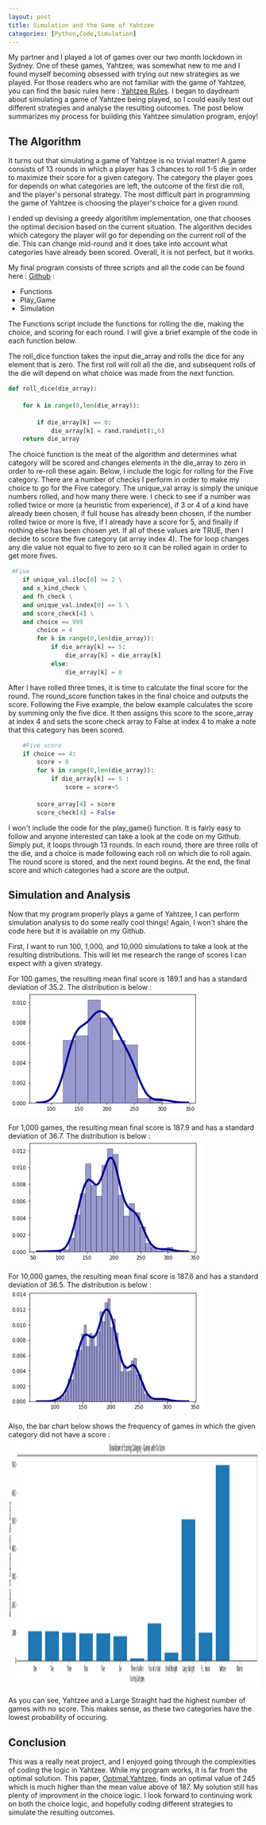 ```yaml
---
layout: post
title: Simulation and the Game of Yahtzee
categories: [Python,Code,Simulation]
---
```


My partner and I played a lot of games over our two month lockdown in Sydney.  One of these games, Yahtzee, was somewhat new to me and I found myself becoming obsessed with trying out new strategies as we played.  For those readers who are not familiar with the game of Yahtzee, you can find the basic rules here : [Yahtzee Rules](http://grail.sourceforge.net/demo/yahtzee/rules.html). I began to daydream about simulating a game of Yahtzee being played, so I could easily test out different strategies and analyse the resulting outcomes.  The post below summarizes my process for building this Yahtzee simulation program, enjoy! 

## The Algorithm

It turns out that simulating a game of Yahtzee is no trivial matter!  A game consists of 13 rounds in which a player has 3 chances to roll 1-5 die in order to maximize their score for a given category.  The category the player goes for depends on what categories are left, the outcome of the first die roll, and the player's personal strategy.  The most difficult part in programming the game of Yahtzee is choosing the player's choice for a given round.  

I ended up devising a greedy algoritihm implementation, one that chooses the optimal decision based on the current situation.  The algorithm decides which category the player will go for depending on the current roll of the die.  This can change mid-round and it does take into account what categories have already been scored. Overall, it is not perfect, but it works.  

My final program consists of three scripts and all the code can be found here : [Github](https://github.com/Murrkeys/Yahtzee-Simulation) : 
<ul>
    <li>Functions</li>
    <li>Play_Game</li>
    <li>Simulation</li>
</ul>

The Functions script include the functions for rolling the die, making the choice, and scoring for each round.  I will give a brief example of the code in each function below. 

The roll_dice function takes the input die_array and rolls the dice for any element that is zero.  The first roll will roll all the die, and subsequent rolls of the die will depend on what choice was made from the next function. 
```python
def roll_dice(die_array):

    for k in range(0,len(die_array)):
      
        if die_array[k] == 0:
            die_array[k] = rand.randint(1,6)
    return die_array
```
The choice function is the meat of the algorithm and determines what category will be scored and changes elements in the die_array to zero in order to re-roll these again.  Below, I include the logic for rolling for the Five category.  There are a number of checks I perform in order to make my choice to go for the Five category.  The unique_val array is simply the unique numbers rolled, and how many there were. I check to see if a number was rolled twice or more (a heuristic from experience), if 3 or 4 of a kind have already been chosen, if full house has already been chosen, if the number rolled twice or more is five, if I already have a score for 5, and finally if nothing else has been chosen yet.  If all of these values are TRUE, then I decide to score the five category (at array index 4).  The for loop changes any die value not equal to five to zero so it can be rolled again in order to get more fives. 

```python
 #Five
    if unique_val.iloc[0] >= 2 \
    and x_kind_check \
    and fh_check \
    and unique_val.index[0] == 5 \
    and score_check[4] \
    and choice == 999
        choice = 4
        for k in range(0,len(die_array)):
            if die_array[k] == 5:
                die_array[k] = die_array[k]
            else:
                die_array[k] = 0
```
After I have rolled three times, it is time to calculate the final score for the round.  The round_score function takes in the final choice and outputs the score.  Following the Five example, the below example calculates the score by summing only the five dice.  It then assigns this score to the score_array at index 4 and sets the score check array to False at index 4 to make a note that this category has been scored. 

```python
    #Five score
    if choice == 4:
        score = 0
        for k in range(0,len(die_array)):
            if die_array[k] == 5 :
                score = score+5

        score_array[4] = score
        score_check[4] = False
```

I won't include the code for the play_game() function. It is fairly easy to follow and anyone interested can take a look at the code on my Github.  Simply put, it loops through 13 rounds. In each round, there are three rolls of the die, and a choice is made following each roll on which die to roll again. The round score is stored, and the next round begins. At the end, the final score and which categories had a score are the output.  

## Simulation and Analysis

Now that my program properly plays a game of Yahtzee, I can perform simulation analysis to do some really cool things!  Again, I won't share the code here but it is available on my Github.

First, I want to run 100, 1,000, and 10,000 simulations to take a look at the resulting distributions.  This will let me research the range of scores I can expect with a given strategy.  

For 100 games, the resulting mean final score is 189.1 and has a standard deviation of 35.2.  The distribution is below : 
<img src="/images/100 plot.png" alt="100 Games Distribution"/>

For 1,000 games, the resulting mean final score is 187.9 and has a standard deviation of 36.7.  The distribution is below : 
<img src="/images/1000 Plot.png" alt="1,000 Games Distribution"/>

For 10,000 games, the resulting mean final score is 187.6 and has a standard deviation of 36.5.  The distribution is below : 
<img src="/images/10000 Plot.png" alt="10,000 Games Distribution"/>

Also, the bar chart below shows the frequency of games in which the given category did not have a score : 
<img src="/images/10000 Category.png" width = "2000" height = "500" alt="10,000 Games Category"/>

As you can see, Yahtzee and a Large Straight had the highest number of games with no score. This makes sense, as these two categories have the lowest probability of occuring.  

## Conclusion

This was a really neat project, and I enjoyed going through the complexities of coding the logic in Yahtzee. While my program works, it is far from the optimal solution. This paper, [Optimal Yahtzee](http://gunpowder.cs.loyola.edu/~jglenn/research/optimal_yahtzee.pdf), finds an optimal value of 245 which is much higher than the mean value above of 187. My solution still has plenty of improvment in the choice logic.  I look forward to continuing work on both the choice logic, and hopefully coding different strategies to simulate the resulting outcomes.  


